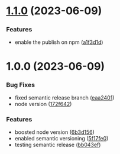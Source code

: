 # [1.1.0](https://github.com/Lincerossa/lincekit/compare/v1.0.0...v1.1.0) (2023-06-09)


### Features

* enable the publish on npm ([a1f3d1d](https://github.com/Lincerossa/lincekit/commit/a1f3d1d1bfecd402d6bbcc77db7073213124e823))

# 1.0.0 (2023-06-09)


### Bug Fixes

* fixed semantic release branch ([eaa2401](https://github.com/Lincerossa/lincekit/commit/eaa240125854dacd039ef9ed6ce519651bd54c4a))
* node version ([172f642](https://github.com/Lincerossa/lincekit/commit/172f64273df5027664961e65608b0815e1f0b419))


### Features

* boosted node version ([6b3d156](https://github.com/Lincerossa/lincekit/commit/6b3d156fa4cfd314b54a0a549e7ebd42e931ff14))
* enabled semantic versioning ([5f17fe0](https://github.com/Lincerossa/lincekit/commit/5f17fe00d9c2d35657d4875148715ad08db00db3))
* testing semantic release ([bb043ef](https://github.com/Lincerossa/lincekit/commit/bb043eff082f442c143a72fea23b36aec4886b06))
